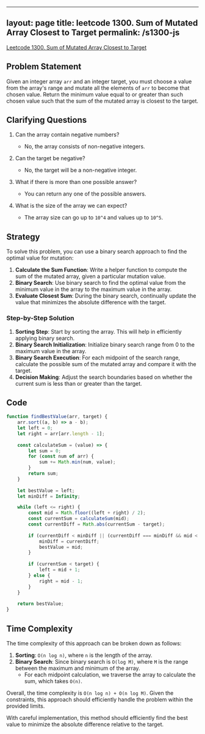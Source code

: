 
---
layout: page
title: leetcode 1300. Sum of Mutated Array Closest to Target
permalink: /s1300-js
---
[Leetcode 1300. Sum of Mutated Array Closest to Target](https://algoadvance.github.io/algoadvance/l1300)
## Problem Statement

Given an integer array `arr` and an integer target, you must choose a value from the array's range and mutate all the elements of `arr` to become that chosen value. Return the minimum value equal to or greater than such chosen value such that the sum of the mutated array is closest to the target.

## Clarifying Questions

1. Can the array contain negative numbers?
   - No, the array consists of non-negative integers.
   
2. Can the target be negative?
   - No, the target will be a non-negative integer.
   
3. What if there is more than one possible answer?
   - You can return any one of the possible answers.

4. What is the size of the array we can expect?
   - The array size can go up to `10^4` and values up to `10^5`.

## Strategy

To solve this problem, you can use a binary search approach to find the optimal value for mutation:

1. **Calculate the Sum Function**: Write a helper function to compute the sum of the mutated array, given a particular mutation value.
2. **Binary Search**: Use binary search to find the optimal value from the minimum value in the array to the maximum value in the array.
3. **Evaluate Closest Sum**: During the binary search, continually update the value that minimizes the absolute difference with the target.

### Step-by-Step Solution

1. **Sorting Step**: Start by sorting the array. This will help in efficiently applying binary search.
2. **Binary Search Initialization**: Initialize binary search range from 0 to the maximum value in the array.
3. **Binary Search Execution**: For each midpoint of the search range, calculate the possible sum of the mutated array and compare it with the target.
4. **Decision Making**: Adjust the search boundaries based on whether the current sum is less than or greater than the target.

## Code

```javascript
function findBestValue(arr, target) {
    arr.sort((a, b) => a - b);
    let left = 0;
    let right = arr[arr.length - 1];
    
    const calculateSum = (value) => {
        let sum = 0;
        for (const num of arr) {
            sum += Math.min(num, value);
        }
        return sum;
    }
    
    let bestValue = left;
    let minDiff = Infinity;

    while (left <= right) {
        const mid = Math.floor((left + right) / 2);
        const currentSum = calculateSum(mid);
        const currentDiff = Math.abs(currentSum - target);
        
        if (currentDiff < minDiff || (currentDiff === minDiff && mid < bestValue)) {
            minDiff = currentDiff;
            bestValue = mid;
        }
        
        if (currentSum < target) {
            left = mid + 1;
        } else {
            right = mid - 1;
        }
    }
    
    return bestValue;
}
```

## Time Complexity

The time complexity of this approach can be broken down as follows:

1. **Sorting**: `O(n log n)`, where `n` is the length of the array.
2. **Binary Search**: Since binary search is `O(log M)`, where `M` is the range between the maximum and minimum of the array.
    - For each midpoint calculation, we traverse the array to calculate the sum, which takes `O(n)`.
   
Overall, the time complexity is `O(n log n) + O(n log M)`. Given the constraints, this approach should efficiently handle the problem within the provided limits.

With careful implementation, this method should efficiently find the best value to minimize the absolute difference relative to the target.